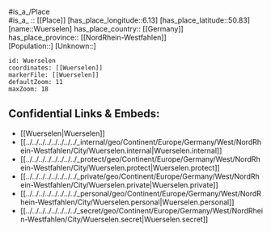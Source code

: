 ﻿---
location: [50.83,6.13] 
mapzoom: [7,12] 
mapmarker: city 
type: City
tags:
- geo/City


SpocWebEntityId: 35730
isDeleted: false
confidential: public

---
#is_a_/Place  
#is_a_ :: [[Place]] 
[has_place_longitude::6.13] 
[has_place_latitude::50.83] 
[name::Wuerselen] 
has_place_country:: [[Germany]]  
has_place_province:: [[NordRhein-Westfahlen]]  
[Population::] 
[Unknown::] 


```leaflet
id: Wuerselen
coordinates: [[Wuerselen]] 
markerFile: [[Wuerselen]] 
defaultZoom: 11 
maxZoom: 18
```


## Confidential Links & Embeds: 
- [[Wuerselen|Wuerselen]]  
- [[../../../../../../../../_internal/geo/Continent/Europe/Germany/West/NordRhein-Westfahlen/City/Wuerselen.internal|Wuerselen.internal]] 
- [[../../../../../../../../_protect/geo/Continent/Europe/Germany/West/NordRhein-Westfahlen/City/Wuerselen.protect|Wuerselen.protect]] 
- [[../../../../../../../../_private/geo/Continent/Europe/Germany/West/NordRhein-Westfahlen/City/Wuerselen.private|Wuerselen.private]] 
- [[../../../../../../../../_personal/geo/Continent/Europe/Germany/West/NordRhein-Westfahlen/City/Wuerselen.personal|Wuerselen.personal]] 
- [[../../../../../../../../_secret/geo/Continent/Europe/Germany/West/NordRhein-Westfahlen/City/Wuerselen.secret|Wuerselen.secret]] 
